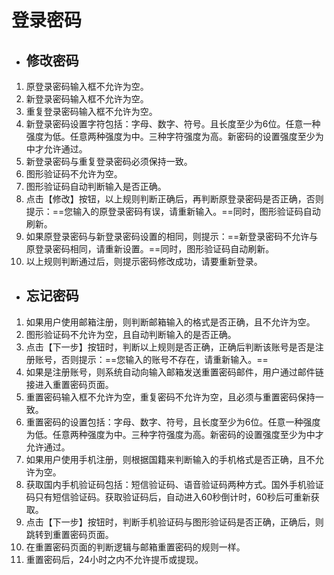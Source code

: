 # 登录密码
* ## 修改密码

1. 原登录密码输入框不允许为空。
2. 新登录密码输入框不允许为空。
3. 重复登录密码输入框不允许为空。
4. 新登录密码设置字符包括：字母、数字、符号。且长度至少为6位。任意一种强度为低。任意两种强度为中。三种字符强度为高。新密码的设置强度至少为中才允许通过。
5. 新登录密码与重复登录密码必须保持一致。
6. 图形验证码不允许为空。
7. 图形验证码自动判断输入是否正确。
8. 点击【修改】按钮，以上规则判断正确后，再判断原登录密码是否正确，否则提示：==您输入的原登录密码有误，请重新输入。==同时，图形验证码自动刷新。
9. 如果原登录密码与新登录密码设置的相同，则提示：==新登录密码不允许与原登录密码相同，请重新设置。==同时，图形验证码自动刷新。
10. 以上规则判断通过后，则提示密码修改成功，请要重新登录。

* ## 忘记密码
 
1. 如果用户使用邮箱注册，则判断邮箱输入的格式是否正确，且不允许为空。  
2. 图形验证码不允许为空，且自动判断输入的是否正确。  
3. 点击【下一步】按钮时，判断以上规则是否正确，正确后判断该账号是否是注册账号，否则提示：==您输入的账号不存在，请重新输入。==  
4. 如果是注册账号，则系统自动向输入邮箱发送重置密码邮件，用户通过邮件链接进入重置密码页面。  
5. 重置密码输入框不允许为空，重复密码不允许为空，且必须与重置密码保持一致。  
6. 重置密码的设置包括：字母、数字、符号，且长度至少为6位。任意一种强度为低。任意两种强度为中。三种字符强度为高。新密码的设置强度至少为中才允许通过。
7. 如果用户使用手机注册，则根据国籍来判断输入的手机格式是否正确，且不允许为空。
8. 获取国内手机验证码包括：短信验证码、语音验证码两种方式。国外手机验证码只有短信验证码。获取验证码后，自动进入60秒倒计时，60秒后可重新获取。
9. 点击【下一步】按钮时，判断手机验证码与图形验证码是否正确，正确后，则跳转到重置密码页面。
10. 在重置密码页面的判断逻辑与邮箱重置密码的规则一样。
11. 重置密码后，24小时之内不允许提币或提现。
